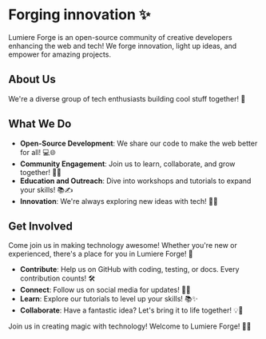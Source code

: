 # Forging innovation ✨

Lumiere Forge is an open-source community of creative developers enhancing the web and tech! We forge innovation, light up ideas, and empower for amazing projects.

## About Us

We're a diverse group of tech enthusiasts building cool stuff together! 🌟

## What We Do

- **Open-Source Development**: We share our code to make the web better for all! 💻🌐
- **Community Engagement**: Join us to learn, collaborate, and grow together! 🤝🚀
- **Education and Outreach**: Dive into workshops and tutorials to expand your skills! 📚✍️
- **Innovation**: We're always exploring new ideas with tech! 🚀💡

## Get Involved

Come join us in making technology awesome! Whether you're new or experienced, there's a place for you in Lumiere Forge! 🎉

- **Contribute**: Help us on GitHub with coding, testing, or docs. Every contribution counts! 🛠️
- **Connect**: Follow us on social media for updates! 📱💬
- **Learn**: Explore our tutorials to level up your skills! 📚✨
- **Collaborate**: Have a fantastic idea? Let's bring it to life together! 💡👥

Join us in creating magic with technology! Welcome to Lumiere Forge! 🚀✨

